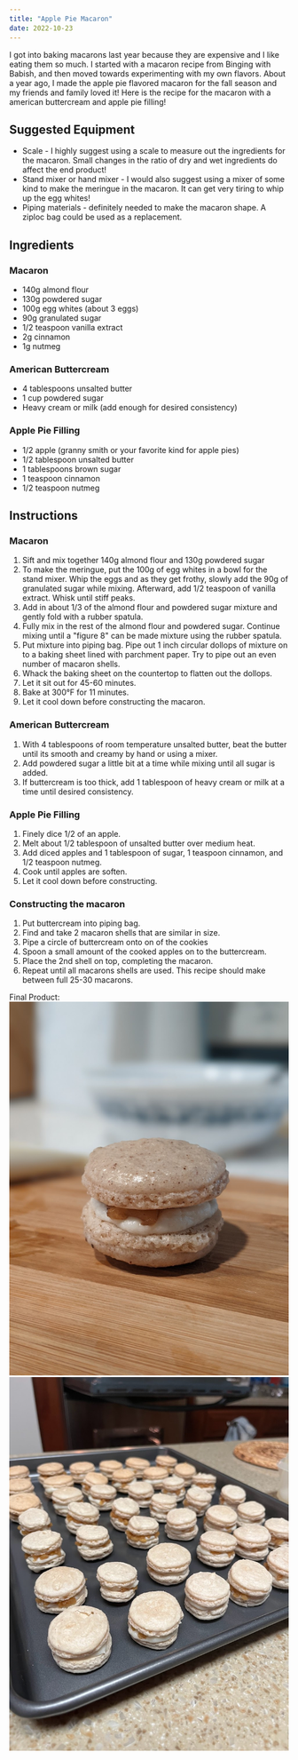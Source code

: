 ```yaml
---
title: "Apple Pie Macaron"
date: 2022-10-23
---
```


I got into baking macarons last year because they are expensive and I like eating them so much. 
I started with a macaron recipe from Binging with Babish, and then moved towards experimenting with my own flavors.
About a year ago, I made the apple pie flavored macaron for the fall season and my friends and family loved it!
Here is the recipe for the macaron with a american buttercream and apple pie filling! 
 
## Suggested Equipment
- Scale - I highly suggest using a scale to measure out the ingredients for the macaron. 
Small changes in the ratio of dry and wet ingredients do affect the end product! 
- Stand mixer or hand mixer - I would also suggest using a mixer of some kind to make the meringue in the macaron. It can get very tiring to whip up the egg whites!
- Piping materials - definitely needed to make the macaron shape. A ziploc bag could be used as a replacement.

## Ingredients 
### Macaron
- 140g almond flour
- 130g powdered sugar
- 100g egg whites (about 3 eggs)
- 90g granulated sugar
- 1/2 teaspoon vanilla extract
- 2g cinnamon
- 1g nutmeg

### American Buttercream 
- 4 tablespoons unsalted butter
- 1 cup powdered sugar
- Heavy cream or milk (add enough for desired consistency)

### Apple Pie Filling
- 1/2 apple (granny smith or your favorite kind for apple pies)
- 1/2 tablespoon unsalted butter
- 1 tablespoons brown sugar
- 1 teaspoon cinnamon
- 1/2 teaspoon nutmeg

## Instructions
### Macaron
1. Sift and mix together 140g almond flour and 130g powdered sugar
2. To make the meringue, put the 100g of egg whites in a bowl for the stand mixer. Whip the eggs and as they get frothy, slowly add the 90g of granulated sugar while mixing. Afterward, add 1/2 teaspoon of vanilla extract. Whisk until stiff peaks.
3. Add in about 1/3 of the almond flour and powdered sugar mixture and gently fold with a rubber spatula.
4. Fully mix in the rest of the almond flour and powdered sugar. Continue mixing until a "figure 8" can be made mixture using the rubber spatula.
5. Put mixture into piping bag. Pipe out 1 inch circular dollops of mixture on to a baking sheet lined with parchment paper. Try to pipe out an even number of macaron shells.
6. Whack the baking sheet on the countertop to flatten out the dollops.
7. Let it sit out for 45-60 minutes. 
8. Bake at 300&deg;F for 11 minutes.
9. Let it cool down before constructing the macaron.

### American Buttercream
1. With 4 tablespoons of room temperature unsalted butter, beat the butter until its smooth and creamy by hand or using a mixer.
2. Add powdered sugar a little bit at a time while mixing until all sugar is added.
3. If buttercream is too thick, add 1 tablespoon of heavy cream or milk at a time until desired consistency.

### Apple Pie Filling
1. Finely dice 1/2 of an apple.
2. Melt about 1/2 tablespoon of unsalted butter over medium heat.
3. Add diced apples and 1 tablespoon of sugar, 1 teaspoon cinnamon, and 1/2 teaspoon nutmeg.
4. Cook until apples are soften.
5. Let it cool down before constructing.

### Constructing the macaron
1. Put buttercream into piping bag.
2. Find and take 2 macaron shells that are similar in size. 
3. Pipe a circle of buttercream onto on of the cookies
4. Spoon a small amount of the cooked apples on to the buttercream.
5. Place the 2nd shell on top, completing the macaron.
6. Repeat until all macarons shells are used. This recipe should make between full 25-30 macarons.

Final Product:
![Macaron_single](/Attachments/macaron0.jpg)
![Macaron_many](/Attachments/macaron1.jpg)



